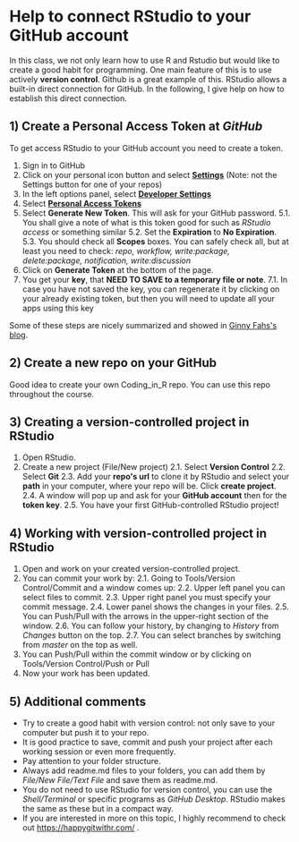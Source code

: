 # Help to connect RStudio to your GitHub account

In this class, we not only learn how to use R and Rstudio but would like to create a good habit for programming.
One main feature of this is to use actively **version control**. Github is a great example of this. RStudio allows a built-in direct connection for GitHub. 
In the following, I give help on how to establish this direct connection.

## 1) Create a **Personal Access Token** at *GitHub*
  To get access RStudio to your GitHub account you need to create a token.
  
  1. Sign in to GitHub
  2. Click on your personal icon button and select [**Settings**](https://github.com/settings/profile) (Note: not the Settings button for one of your repos)
  3. In the left options panel, select [**Developer Settings**](https://github.com/settings/apps)
  4. Select [**Personal Access Tokens**](https://github.com/settings/tokens)
  5. Select **Generate New Token**. This will ask for your GitHub password.
    5.1. You shall give a note of what is this token good for such as *RStudio access* or something similar
    5.2. Set the **Expiration** to **No Expiration**.
    5.3. You should check all **Scopes** boxes. You can safely check all, but at least you need to check: *repo, workflow, write:package, delete:package, notification,  write:discussion*
  6. Click on **Generate Token** at the bottom of the page.
  7. You get your **key**, that **NEED TO SAVE to a temporary file or note**.
      7.1. In case you have not saved the key, you can regenerate it by clicking on your already existing token, but then you will need to update all your apps using this key

Some of these steps are nicely summarized and showed in [Ginny Fahs's blog](https://ginnyfahs.medium.com/github-error-authentication-failed-from-command-line-3a545bfd0ca8).

## 2) Create a new repo on your GitHub

 Good idea to create your own Coding_in_R repo. You can use this repo throughout the course.

## 3) Creating a version-controlled project in RStudio

  1. Open RStudio.
  2. Create a new project (File/New project)
    2.1. Select **Version Control**
    2.2. Select **Git**
    2.3. Add your **repo's url** to clone it by RStudio and select your **path** in your computer, where your repo will be. Click **create project**.
    2.4. A window will pop up and ask for your **GitHub account** then for the **token key**.
    2.5. You have your first GitHub-controlled RStudio project!
    
## 4) Working with version-controlled project in RStudio

  1. Open and work on your created version-controlled project.
  2. You can commit your work by:
      2.1. Going to Tools/Version Control/Commit and a window comes up:
      2.2. Upper left panel you can select files to commit.
      2.3. Upper right panel you must specify your commit message.
      2.4. Lower panel shows the changes in your files.
      2.5. You can Push/Pull with the arrows in the upper-right section of the window.
      2.6. You can follow your history, by changing to *History* from *Changes* button on the top.
      2.7. You can select branches by switching from *master* on the top as well.
  3. You can Push/Pull within the commit window or by clicking on Tools/Version Control/Push or Pull
  4. Now your work has been updated.

## 5) Additional comments

- Try to create a good habit with version control: not only save to your computer but push it to your repo.
- It is good practice to save, commit and push your project after each working session or even more frequently.
- Pay attention to your folder structure.
- Always add readme.md files to your folders, you can add them by *File/New File/Text File* and save them as readme.md.
- You do not need to use RStudio for version control, you can use the *Shell/Terminal* or specific programs as *GitHub Desktop*. RStudio makes the same as these but in a compact way.
- If you are interested in more on this topic, I highly recommend to check out https://happygitwithr.com/ .

